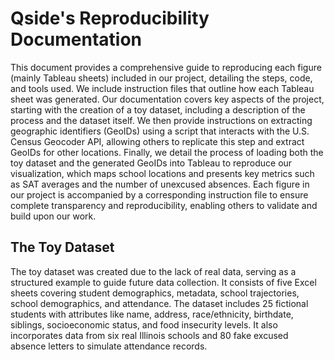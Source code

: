 
# Qside's Reproducibility Documentation
This document provides a comprehensive guide to reproducing each figure (mainly Tableau sheets) included in our project, detailing the steps, code, and tools used. We include instruction files that outline how each Tableau sheet was generated. Our documentation covers key aspects of the project, starting with the creation of a toy dataset, including a description of the process and the dataset itself. We then provide instructions on extracting geographic identifiers (GeoIDs) using a script that interacts with the U.S. Census Geocoder API, allowing others to replicate this step and extract GeoIDs for other locations. Finally, we detail the process of loading both the toy dataset and the generated GeoIDs into Tableau to reproduce our visualization, which maps school locations and presents key metrics such as SAT averages and the number of unexcused absences. Each figure in our project is accompanied by a corresponding instruction file to ensure complete transparency and reproducibility, enabling others to validate and build upon our work. 

## The Toy Dataset
The toy dataset was created due to the lack of real data, serving as a structured example to guide future data collection. It consists of five Excel sheets covering student demographics, metadata, school trajectories, school demographics, and attendance. The dataset includes 25 fictional students with attributes like name, address, race/ethnicity, birthdate, siblings, socioeconomic status, and food insecurity levels. It also incorporates data from six real Illinois schools and 80 fake excused absence letters to simulate attendance records.  

